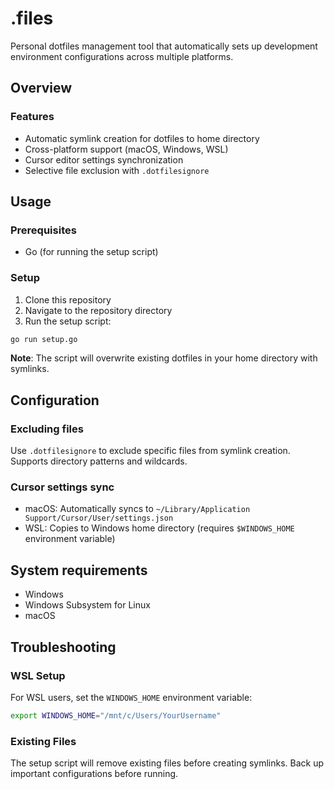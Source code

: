 # .files

Personal dotfiles management tool that automatically sets up development environment configurations across multiple platforms.

## Overview

### Features

- Automatic symlink creation for dotfiles to home directory
- Cross-platform support (macOS, Windows, WSL)
- Cursor editor settings synchronization
- Selective file exclusion with `.dotfilesignore`

## Usage

### Prerequisites

- Go (for running the setup script)

### Setup

1. Clone this repository
2. Navigate to the repository directory
3. Run the setup script:

```bash
go run setup.go
```

**Note**: The script will overwrite existing dotfiles in your home directory with symlinks.

## Configuration

### Excluding files

Use `.dotfilesignore` to exclude specific files from symlink creation. Supports directory patterns and wildcards.

### Cursor settings sync

- macOS: Automatically syncs to `~/Library/Application Support/Cursor/User/settings.json`
- WSL: Copies to Windows home directory (requires `$WINDOWS_HOME` environment variable)

## System requirements

- Windows
- Windows Subsystem for Linux
- macOS

## Troubleshooting

### WSL Setup

For WSL users, set the `WINDOWS_HOME` environment variable:

```bash
export WINDOWS_HOME="/mnt/c/Users/YourUsername"
```

### Existing Files

The setup script will remove existing files before creating symlinks. Back up important configurations before running.
